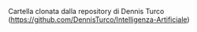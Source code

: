 Cartella clonata dalla repository di Dennis Turco (https://github.com/DennisTurco/Intelligenza-Artificiale)
